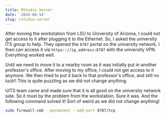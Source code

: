```yaml
---
title: RStudio Server
date: '2024-08-14'
slug: rstudio-server
---
```


After moving the workstation from LSU to University of Arizona, I could not get access to it after plugging it to the Ethernet. So, I asked the university ITS group to help. They opened the `8787` portal on the university network, I then can access it via `https:://ip_address:8787` with the university VPN. Everything worked well.

Until we need to move it to a nearby room as it was initially put in another professor's office. After moving to my office, I could not get access to it anymore. We then tried to put it back to that professor's office, and still no luck!! This is quite puzzling as we did not change anything.

UITS team came and made sure that it is all good on the university network side. So it must by the problem from the workstation. Sure it was. And the following command solved it! Sort of weird as we did not change anything!

```bash
sudo firewall-cmd --permanent --add-port 8787/tcp
```

